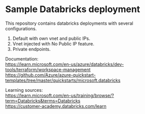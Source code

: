 # Sample Databricks deployment

This repository contains databricks deployments with several configurations. <br>
1. Default with own vnet and public IPs.
2. Vnet injected with No Public IP feature.
3. Private endpoints.

Documentation: <br>
https://learn.microsoft.com/en-us/azure/databricks/dev-tools/terraform/workspace-management <br>
https://github.com/Azure/azure-quickstart-templates/tree/master/quickstarts/microsoft.databricks

Learning sources: <br>
https://learn.microsoft.com/en-us/training/browse/?term=Databricks&terms=Databricks <br>
https://customer-academy.databricks.com/learn
